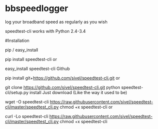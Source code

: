 # bbspeedlogger
log your broadband speed as regularly as you wish

speedtest-cli works with Python 2.4-3.4

#Installation

pip / easy_install

pip install speedtest-cli
or

easy_install speedtest-cli
Github

pip install git+https://github.com/sivel/speedtest-cli.git
or

git clone https://github.com/sivel/speedtest-cli.git
python speedtest-cli/setup.py install
Just download (Like the way it used to be)

wget -O speedtest-cli https://raw.githubusercontent.com/sivel/speedtest-cli/master/speedtest_cli.py
chmod +x speedtest-cli
or

curl -Lo speedtest-cli https://raw.githubusercontent.com/sivel/speedtest-cli/master/speedtest_cli.py
chmod +x speedtest-cli
